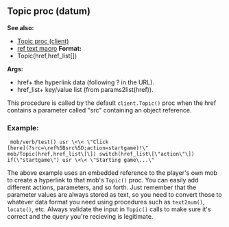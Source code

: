 ## Topic proc (datum)
**See also:**
+   [Topic proc (client)](/ref/client/proc/Topic.md) 
+   [ref text macro](/ref/DM/text/macros/ref.md) <!-- -->
**Format:**
+   Topic(href,href_list\[\])
<!-- -->
**Args:**
+   href+ the hyperlink data (following ? in the URL).
+   href_list+ key/value list (from params2list(href)).


This procedure is called by the default `client.Topic()` proc
when the href contains a parameter called \"src\" containing an object
reference.
### Example:

```
 mob/verb/test() usr \<\< \"Click
[here](?src=\ref%5Bsrc%5D;action=startgame)!\"
mob/Topic(href,href_list\[\]) switch(href_list\[\"action\"\])
if(\"startgame\") usr \<\< \"Starting game\...\" 
```
 

The
above example uses an embedded reference to the player\'s own mob to
create a hyperlink to that mob\'s `Topic()` proc. You can easily add
different actions, parameters, and so forth. Just remember that the
parameter values are always stored as text, so you need to convert those
to whatever data format you need using procedures such as `text2num()`,
`locate()`, etc.
Always validate the input in `Topic()` calls to make sure it\'s correct
and the query you\'re recieving is legitimate.